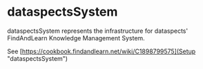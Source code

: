 # dataspectsSystem

dataspectsSystem represents the infrastructure for dataspects' FindAndLearn Knowledge Management System.

See [https://cookbook.findandlearn.net/wiki/C1898799575](Setup "dataspectsSystem")
